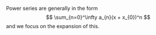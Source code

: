 Power series are generally in the form $$
\sum_{n=0}^\infty a_{n}(x + x_{0})^n
$$
and we focus on the expansion of this. 